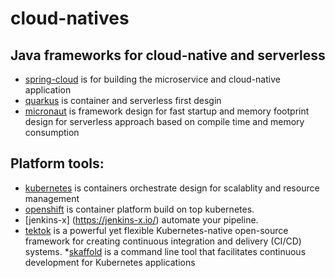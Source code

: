 # cloud-natives

## Java frameworks for cloud-native and serverless

* [spring-cloud](https://spring.io/projects/spring-cloud) is for building the microservice and cloud-native application
* [quarkus](https://quarkus.io/) is container and serverless first desgin
* [micronaut](https://micronaut.io/) is framework design for fast startup and memory footprint design for serverless approach based on compile time and memory consumption

## Platform tools:
* [kubernetes](https://kubernetes.io/) is containers orchestrate design for scalablity and resource management
* [openshift](https://www.openshift.com/l) is container platform build on top kubernetes.
* [jenkins-x] (https://jenkins-x.io/) automate your pipeline.
* [tektok](https://cloud.google.com/tekton/) is a powerful yet flexible Kubernetes-native open-source framework for creating continuous integration and delivery (CI/CD) systems.
*[skaffold](https://github.com/GoogleContainerTools/skaffold) is a command line tool that facilitates continuous development for Kubernetes applications

